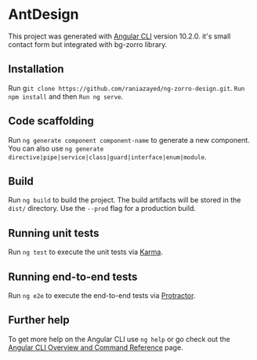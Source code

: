 # AntDesign

This project was generated with [Angular CLI](https://github.com/angular/angular-cli) version 10.2.0.
it's small contact form but integrated with bg-zorro library.

## Installation

Run g`it clone https://github.com/raniazayed/ng-zorro-design.git`. `Run npm install` and then `Run ng serve`.



## Code scaffolding

Run `ng generate component component-name` to generate a new component. You can also use `ng generate directive|pipe|service|class|guard|interface|enum|module`.

## Build

Run `ng build` to build the project. The build artifacts will be stored in the `dist/` directory. Use the `--prod` flag for a production build.

## Running unit tests

Run `ng test` to execute the unit tests via [Karma](https://karma-runner.github.io).

## Running end-to-end tests

Run `ng e2e` to execute the end-to-end tests via [Protractor](http://www.protractortest.org/).

## Further help

To get more help on the Angular CLI use `ng help` or go check out the [Angular CLI Overview and Command Reference](https://angular.io/cli) page.
